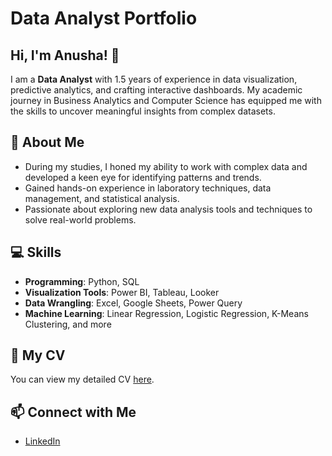 # Data Analyst Portfolio
## Hi, I'm Anusha! 👋  

I am a **Data Analyst** with 1.5 years of experience in data visualization, predictive analytics, and crafting interactive dashboards. My academic journey in Business Analytics and Computer Science has equipped me with the skills to uncover meaningful insights from complex datasets.  

## 🌟 About Me  
- During my studies, I honed my ability to work with complex data and developed a keen eye for identifying patterns and trends.  
- Gained hands-on experience in laboratory techniques, data management, and statistical analysis.  
- Passionate about exploring new data analysis tools and techniques to solve real-world problems.  

## 💻 Skills  
- **Programming**: Python, SQL  
- **Visualization Tools**: Power BI, Tableau, Looker  
- **Data Wrangling**: Excel, Google Sheets, Power Query  
- **Machine Learning**: Linear Regression, Logistic Regression, K-Means Clustering, and more  

## 📄 My CV  
You can view my detailed CV [here](CV.pdf).  

## 📫 Connect with Me  
- [LinkedIn](https://www.linkedin.com/in/anusha-j-b0149b226)  




